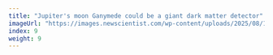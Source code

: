 ```yaml
---
title: "Jupiter's moon Ganymede could be a giant dark matter detector"
imageUrl: "https://images.newscientist.com/wp-content/uploads/2025/08/15121137/SEI_262112605.jpg?width=788"
index: 9
weight: 9
---
```

